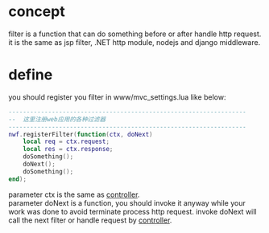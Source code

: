 # concept
filter is a function that can do something before or after handle http request. it is the same as jsp filter, .NET http module, nodejs and django middleware.
# define
you should register you filter in www/mvc_settings.lua like below:
```lua
------------------------------------------------------------------
--  这里注册web应用的各种过滤器
------------------------------------------------------------------
nwf.registerFilter(function(ctx, doNext)
    local req = ctx.request;
    local res = ctx.response;
    doSomething();
    doNext();
    doSomething();
end);
```
parameter ctx is the same as [controller](https://github.com/elvinzeng/nwf/wiki/controller).  
parameter doNext is a function, you should invoke it anyway while your work was done to avoid terminate process http request. invoke doNext will call the next filter or handle request by [controller](https://github.com/elvinzeng/nwf/wiki/controller).